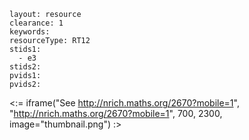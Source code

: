 ````
layout: resource
clearance: 1
keywords:
resourceType: RT12
stids1: 
  - e3
stids2:
pvids1:
pvids2:

````

<:= iframe("See http://nrich.maths.org/2670?mobile=1", "http://nrich.maths.org/2670?mobile=1", 700, 2300, image="thumbnail.png") :>

